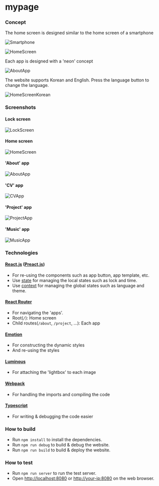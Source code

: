 # mypage

### Concept
The home screen is designed similar to the home screen of a smartphone
  
![Smartphone](https://github.com/Avantgarde95/Avantgarde95.github.io/blob/master/image/Smartphone.png)

![HomeScreen](https://github.com/Avantgarde95/Avantgarde95.github.io/blob/master/image/HomeScreen.png)

Each app is designed with a 'neon' concept

![AboutApp](https://github.com/Avantgarde95/Avantgarde95.github.io/blob/master/image/AboutApp.png)

The website supports Korean and English. Press the language button to change the language.

![HomeScreenKorean](https://github.com/Avantgarde95/Avantgarde95.github.io/blob/master/image/HomeScreenKorean.png)

### Screenshots
#### Lock screen
![LockScreen](https://github.com/Avantgarde95/Avantgarde95.github.io/blob/master/image/LockScreen.png)

#### Home screen 
![HomeScreen](https://github.com/Avantgarde95/Avantgarde95.github.io/blob/master/image/HomeScreen.png)

#### 'About' app
![AboutApp](https://github.com/Avantgarde95/Avantgarde95.github.io/blob/master/image/AboutApp.png)

#### 'CV' app
![CVApp](https://github.com/Avantgarde95/Avantgarde95.github.io/blob/master/image/CVApp.png)

#### 'Project' app
![ProjectApp](https://github.com/Avantgarde95/Avantgarde95.github.io/blob/master/image/ProjectApp.png)

#### 'Music' app
![MusicApp](https://github.com/Avantgarde95/Avantgarde95.github.io/blob/master/image/MusicApp.png)

### Technologies
#### [React.js](https://reactjs.org/) ([Preact.js](https://preactjs.com/))
- For re-using the components such as app button, app template, etc.
- Use [state](https://reactjs.org/docs/hooks-state.html) for managing the local states such as lock and time.
- Use [context](https://reactjs.org/docs/context.html) for managing the global states such as language and theme.

#### [React Router](https://reacttraining.com/blog/react-router-v6-pre/)
- For navigating the 'apps'.
- Root(`/`): Home screen
- Child routes(`/about`, `/project`, ...): Each app

#### [Emotion](https://emotion.sh/)
- For constructing the dynamic styles
- And re-using the styles

#### [Luminous](https://github.com/imgix/luminous)
- For attaching the 'lightbox' to each image

#### [Webpack](https://webpack.js.org/)
- For handling the imports and compiling the code

#### [Typescript](https://www.typescriptlang.org/)
- For writing & debugging the code easier

### How to build
- Run `npm install` to install the dependencies.
- Run `npm run debug` to build & debug the website.
- Run `npm run build` to build & deploy the website.

### How to test
- Run `npm run server` to run the test server.
- Open <http://localhost:8080> or <http://your-ip:8080> on the web browser.
